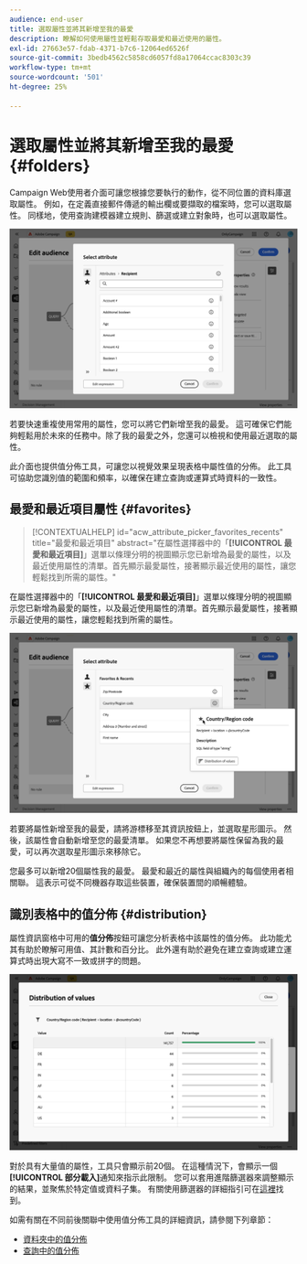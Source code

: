 ```yaml
---
audience: end-user
title: 選取屬性並將其新增至我的最愛
description: 瞭解如何使用屬性並輕鬆存取最愛和最近使用的屬性。
exl-id: 27663e57-fdab-4371-b7c6-12064ed6526f
source-git-commit: 3bedb4562c5858cd6057fd8a17064ccac8303c39
workflow-type: tm+mt
source-wordcount: '501'
ht-degree: 25%

---
```


# 選取屬性並將其新增至我的最愛 {#folders}

Campaign Web使用者介面可讓您根據您要執行的動作，從不同位置的資料庫選取屬性。 例如，在定義直接郵件傳遞的輸出欄或要擷取的檔案時，您可以選取屬性。 同樣地，使用查詢建模器建立規則、篩選或建立對象時，也可以選取屬性。

![](assets/attributes-list.png)

若要快速重複使用常用的屬性，您可以將它們新增至我的最愛。 這可確保它們能夠輕鬆用於未來的任務中。除了我的最愛之外，您還可以檢視和使用最近選取的屬性。

此介面也提供值分佈工具，可讓您以視覺效果呈現表格中屬性值的分佈。 此工具可協助您識別值的範圍和頻率，以確保在建立查詢或運算式時資料的一致性。

## 最愛和最近項目屬性 {#favorites}

>[!CONTEXTUALHELP]
>id="acw_attribute_picker_favorites_recents"
>title="最愛和最近項目"
>abstract="在屬性選擇器中的「**[!UICONTROL 最愛和最近項目]**」選單以條理分明的視圖顯示您已新增為最愛的屬性，以及最近使用屬性的清單。首先顯示最愛屬性，接著顯示最近使用的屬性，讓您輕鬆找到所需的屬性。"

在屬性選擇器中的「**[!UICONTROL 最愛和最近項目]**」選單以條理分明的視圖顯示您已新增為最愛的屬性，以及最近使用屬性的清單。首先顯示最愛屬性，接著顯示最近使用的屬性，讓您輕鬆找到所需的屬性。

![](assets/attributes-favorites.png)

若要將屬性新增至我的最愛，請將游標移至其資訊按鈕上，並選取星形圖示。 然後，該屬性會自動新增至您的最愛清單。 如果您不再想要將屬性保留為我的最愛，可以再次選取星形圖示來移除它。

您最多可以新增20個屬性我的最愛。 最愛和最近的屬性與組織內的每個使用者相關聯。 這表示可從不同機器存取這些裝置，確保裝置間的順暢體驗。

## 識別表格中的值分佈 {#distribution}

屬性資訊窗格中可用的&#x200B;**值分佈**&#x200B;按鈕可讓您分析表格中該屬性的值分佈。 此功能尤其有助於瞭解可用值、其計數和百分比。 此外還有助於避免在建立查詢或建立運算式時出現大寫不一致或拼字的問題。

![](assets/attributes-distribution-values.png)

對於具有大量值的屬性，工具只會顯示前20個。 在這種情況下，會顯示一個&#x200B;**[!UICONTROL 部分載入]**&#x200B;通知來指示此限制。 您可以套用進階篩選器來調整顯示的結果，並聚焦於特定值或資料子集。 有關使用篩選器的詳細指引可在[這裡](../get-started/work-with-folders.md#filter-the-values)找到。

如需有關在不同前後關聯中使用值分佈工具的詳細資訊，請參閱下列章節：

- [資料夾中的值分佈](../get-started/work-with-folders.md##distribution-values-folder)
- [查詢中的值分佈](../query/build-query.md#distribution-values-query)
